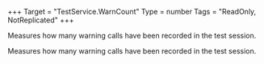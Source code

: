 +++
Target = "TestService.WarnCount"
Type = number
Tags = "ReadOnly, NotReplicated"
+++

Measures how many warning calls have been recorded in the test session.	Measures how many warning calls have been recorded in the test session.